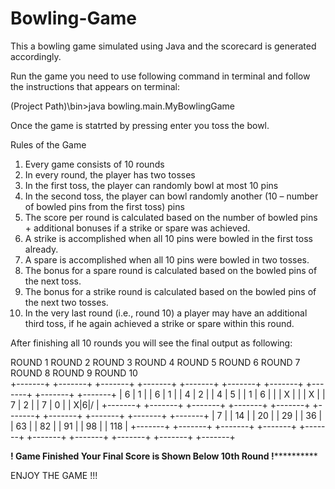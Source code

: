 # Bowling-Game

This a bowling game simulated using Java and the scorecard is generated accordingly. 

Run the game you need to use following command in terminal and follow the instructions that appears on terminal:

(Project Path)\bin>java bowling.main.MyBowlingGame 

Once the game is statrted by pressing enter you toss the bowl.

Rules of the Game

1.  Every game consists of 10 rounds 
2.  In every round, the player has two tosses
3.  In the first toss, the player can randomly bowl at most 10 pins
4.  In the second toss, the player can bowl randomly another (10 – number of bowled pins from the first toss) pins
5.  The score per round is calculated based on the number of bowled pins + additional bonuses if a strike or spare was achieved.
6.  A strike is accomplished when all 10 pins were bowled in the first toss already.
7.  A spare is accomplished when all 10 pins were bowled in two tosses.
8.  The bonus for a spare round is calculated based on the bowled pins of the next toss.
9.  The bonus for a strike round is calculated based on the bowled pins of the next two tosses.
10. In the very last round (i.e., round 10) a player may have an additional third toss, if he again achieved a strike or spare within   this round.

After finishing all 10 rounds you will see the final output as following:


 ROUND 1   ROUND 2   ROUND 3   ROUND 4   ROUND 5   ROUND 6   ROUND 7   ROUND 8   ROUND 9   ROUND 10  
+-------+ +-------+ +-------+ +-------+ +-------+ +-------+ +-------+ +-------+ +-------+ +-------+ 
| 6 | 1 | | 6 | 1 | | 4 | 2 | | 4 | 5 | | 1 | 6 | |   | X | |   | X | | 7 | 2 | | 7 | 0 | | X|6|/ | 
+-------+ +-------+ +-------+ +-------+ +-------+ +-------+ +-------+ +-------+ +-------+ +-------+ 
|  7    | |  14   | |  20   | |  29   | |  36   | |  63   | |  82   | |  91   | |  98   | |  118  | 
+-------+ +-------+ +-------+ +-------+ +-------+ +-------+ +-------+ +-------+ +-------+ +-------+ 

************************! Game Finished Your Final Score is Shown Below 10th Round !**********************************


ENJOY THE GAME !!!




